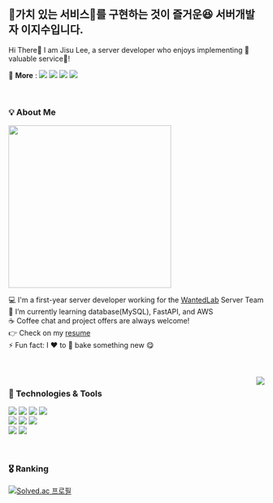 ## 🌟가치 있는 서비스🌟를 구현하는 것이 즐거운😆 서버개발자 이지수입니다.</h2> 
Hi There👋 I am Jisu Lee, a server developer who enjoys implementing 🌟valuable service🌟!
<br/>

🤙 **More** : 
<a href="https://velog.io/@suen0904"><img src="https://img.shields.io/badge/-Velog-%2320C997?logo=velog&logoColor=white"/></a> 
<a href="https://suen0904.tistory.com/"><img src="https://img.shields.io/badge/-tistory-%23FA5858?logo=tistory&logoColor=white"/></a> 
<img src="https://img.shields.io/badge/-jisulee.904@gmail.com-%23EA4335?logo=gmail&logoColor=white"/>
<a href="https://daily-flame-77b.notion.site/80403c3c847c4940a613df09db0052ec?pvs=4"><img src="https://img.shields.io/badge/-Resume-black?logo=notion&logoColor=white"/></a>

<br/>


<div>
 
 <h3>💡 About Me</h3>

 <img width="320" src="https://github.com/damda0904/damda0904/assets/67117391/c4d4c624-5de8-4c1f-9f8a-995c265772f7"/>
  
 💻 I'm a first-year server developer working for the [WantedLab](https://www.wanted.co.kr/jobsfeed) Server Team <br/>
 🌱 I’m currently learning database(MySQL), FastAPI, and AWS<br/>
☕ Coffee chat and project offers are always welcome!<br/>
 👉 Check on my [resume](https://daily-flame-77b.notion.site/80403c3c847c4940a613df09db0052ec?pvs=4)<br/>
 ⚡ Fun fact: I ❤️ to 🥖 bake something new 😋

</div>

<br/>
<br/>


<img align="right" src="https://github-readme-stats.vercel.app/api/top-langs/?username=damda0904&layout=donut"/>


<div>
  <h3>🔧 Technologies & Tools</h3>

  <img src="https://img.shields.io/badge/-AWS-%23232F3E?style=for-the-badge&logo=amazonaws&logoColor=white"/> <img src="https://img.shields.io/badge/-Redis-%23DC382D?style=for-the-badge&logo=redis&logoColor=white"/> <img src="https://img.shields.io/badge/-MongoDB-%2347A248?style=for-the-badge&logo=mongodb&logoColor=white"/> <img src="https://img.shields.io/badge/-Docker-%232496ED?style=for-the-badge&logo=docker&logoColor=white"/> <br/>
  <img src="https://img.shields.io/badge/-FastAPI-%23009688?style=for-the-badge&logo=fastapi&logoColor=white"/> <img src="https://img.shields.io/badge/-String_Boot-%236DB33F?style=for-the-badge&logo=springboot&logoColor=white"/>  <img src="https://img.shields.io/badge/-MySQL-%234479A1?style=for-the-badge&logo=mysql&logoColor=white"/> <br/>
  <img src="https://img.shields.io/badge/-Python-%233776AB?style=for-the-badge&logo=python&logoColor=white"/> <img src="https://img.shields.io/badge/-java-%23FC4C02?style=for-the-badge&logo=java&logoColor=white"/> 
</div>

<br/>

### 🎖 Ranking
[![Solved.ac
프로필](http://mazassumnida.wtf/api/v2/generate_badge?boj=suen0904)](https://solved.ac/suen0904)
 
